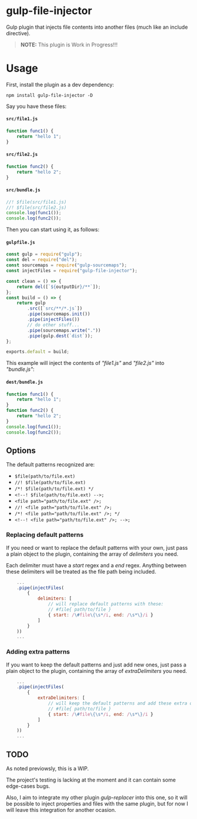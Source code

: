 # gulp-file-injector

Gulp plugin that injects file contents into another files (much like an include directive).

> **NOTE:** This plugin is Work in Progress!!!

# Usage

First, install the plugin as a dev dependency:
```console
npm install gulp-file-injector -D
```

Say you have these files:
#### **`src/file1.js`**
```javascript
function func1() {
    return "hello 1";
}
```

#### **`src/file2.js`**
```javascript
function func2() {
    return "hello 2";
}
```

#### **`src/bundle.js`**
```javascript
//! $file(src/file1.js)
//! $file(src/file2.js)
console.log(func1());
console.log(func2());
```

Then you can start using it, as follows:

#### **`gulpfile.js`**
```javascript
const gulp = require("gulp");
const del = require("del");
const sourcemaps = require("gulp-sourcemaps");
const injectFiles = require("gulp-file-injector");

const clean = () => {
    return del([`${outputDir}/**`]);
};
const build = () => {
    return gulp
        .src([`src/**/*.js`])
        .pipe(sourcemaps.init())
        .pipe(injectFiles())
        // do other stuff...
        .pipe(sourcemaps.write("."))
        .pipe(gulp.dest(`dist`));
};

exports.default = build;
```

This example will inject the contents of *"file1.js"* and *"file2.js"* into *"bundle.js"*:
#### **`dest/bundle.js`**
```javascript
function func1() {
    return "hello 1";
}
function func2() {
    return "hello 2";
}
console.log(func1());
console.log(func2());
```
## Options

The default patterns recognized are:

* `$file(path/to/file.ext)`
* `//! $file(path/to/file.ext)`
* `/*! $file(path/to/file.ext) */`
* `<!--! $file(path/to/file.ext) -->;`
* `<file path="path/to/file.ext" />;`
* `//! <file path="path/to/file.ext" />;`
* `/*! <file path="path/to/file.ext" />; */`
* `<!--! <file path="path/to/file.ext" />; -->;`


### Replacing default patterns

If you need or want to replace the default patterns with your own, just pass a plain
object to the plugin, containing the array of *delimiters* you need.

Each delimiter must have a *start* regex and a *end* regex. Anything between these
delimiters will be treated as the file path being included.

```javascript
    ...
    .pipe(injectFiles(
        {
            delimiters: [
                // will replace default patterns with these:
                // #file{ path/to/file }
                { start: /\#file\{\s*/i, end: /\s*\}/i }
            ]
        }
    ))
    ...
```

### Adding extra patterns

If you want to keep the default patterns and just add new ones, just pass a plain
object to the plugin, containing the array of *extraDelimiters* you need.
```javascript
    ...
    .pipe(injectFiles(
        {
            extraDelimiters: [
                // will keep the default patterns and add these extra ones:
                // #file{ path/to/file }
                { start: /\#file\{\s*/i, end: /\s*\}/i }
            ]
        }
    ))
    ...
```

## TODO

As noted previowsly, this is a WIP.

The project's testing is lacking at the moment and it can contain some edge-cases bugs.

Also, I aim to integrate my other plugin *gulp-replacer* into this one, so it will be possible to inject
properties and files with the same plugin, but for now I will leave this integration for another ocasion.
